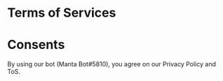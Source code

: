  # Terms of Services

 # Consents
 By using our bot (Manta Bot#5810), you agree on our Privacy Policy and ToS.

  # 
